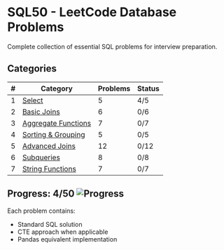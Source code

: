 # SQL50 - LeetCode Database Problems

Complete collection of essential SQL problems for interview preparation.

## Categories

| # | Category | Problems | Status |
|---|----------|----------|--------|
| 1 | [Select](./01-Select/) | 5 |4/5 |
| 2 | [Basic Joins](./02-Basic-Joins/) | 6 | 0/6 |
| 3 | [Aggregate Functions](./03-Basic-Aggregate-Functions/) | 7 | 0/7 |
| 4 | [Sorting & Grouping](./04-Sorting-and-Grouping/) | 5 | 0/5 |
| 5 | [Advanced Joins](./05-Advanced-Select-and-Joins/) | 12 | 0/12 |
| 6 | [Subqueries](./06-Subqueries/) | 8 | 0/8 |
| 7 | [String Functions](./07-Advanced-String-Functions/) | 7 | 0/7 |

## Progress: 4/50 ![Progress](https://img.shields.io/badge/Progress-8%25-red) 

Each problem contains:
- Standard SQL solution
- CTE approach when applicable
- Pandas equivalent implementation